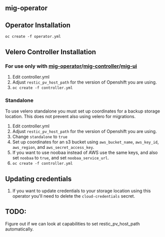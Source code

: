 ## mig-operator

## Operator Installation
`oc create -f operator.yml`

## Velero Controller Installation

### For use only with [mig-operator](https://github.com/fusor/mig-operator)/[mig-controller](https://github.com/fusor/mig-controller)/[mig-ui](https://github.com/fusor/mig-controller)
1. Edit controller.yml
1. Adjust `restic_pv_host_path` for the version of Openshift you are using.
1. `oc create -f controller.yml`

### Standalone
To use velero standalone you must set up coordinates for a backup storage location. This does not prevent also using velero for migrations.

1. Edit controller.yml
1. Adjust `restic_pv_host_path` for the version of Openshift you are using.
1. Change `standalone` to `true`
1. Set up coordinates for an s3 bucket using  `aws_bucket_name`, `aws_key_id`, `aws_region`, and `aws_secret_access_key`.
1. If you want to use noobaa instead of AWS  use the same keys, and also set `noobaa` to `true`, and set `noobaa_service_url`.
1. `oc create -f controller.yml`

## Updating credentials
1. If you want to update credentials to your storage location using this operator you'll need to delete the `cloud-credentials` secret.

## TODO:
Figure out if we can look at capabilities to set restic_pv_host_path automatically.

